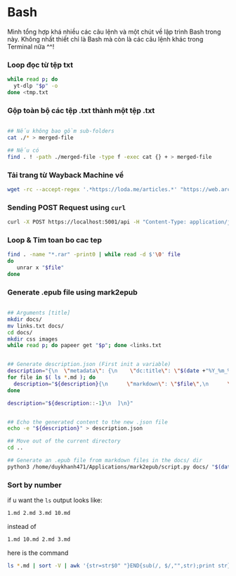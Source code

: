 # Bash

Mình tổng hợp khá nhiều các câu lệnh và một chút về lập trình Bash trong này. Không nhất thiết chỉ là Bash mà còn là các câu lệnh khác trong Terminal nữa ^^!

### Loop đọc từ tệp txt

```bash
while read p; do
  yt-dlp "$p" -o
done <tmp.txt
```

### Gộp toàn bộ các tệp .txt thành một tệp .txt

```bash

## Nếu không bao gồm sub-folders
cat ./* > merged-file

## Nếu có
find . ! -path ./merged-file -type f -exec cat {} + > merged-file
```

### Tải trang từ Wayback Machine về

```bash
wget -rc --accept-regex '.*https://loda.me/articles.*' "https://web.archive.org/web/20230321225500/https://loda.me/articles"
```

### Sending POST Request using `curl`

```bash
curl -X POST https://localhost:5001/api -H "Content-Type: application/json" -d @/some/directory/some.json
```

### Loop & Tim toan bo cac tep

```bash
find . -name "*.rar" -print0 | while read -d $'\0' file
do
   unrar x "$file"
done

```

### Generate .epub file using mark2epub

```bash

## Arguments [title]
mkdir docs/
mv links.txt docs/
cd docs/
mkdir css images
while read p; do papeer get "$p"; done <links.txt


## Generate description.json (First init a variable)
description="{\n  \"metadata\": {\n    \"dc:title\": \"$(date +"%Y_%m_%d_%I_%M_%p")\",\n    \"dc:creator\": \"duykhanh471\",\n    \"dc:language\": \"en-US\",\n    \"dc:identifier\": \"\",\n    \"dc:source\": \"\",\n    \"meta\": \"\",\n    \"dc:date\": \"\",\n    \"dc:publisher\": \"\",\n    \"dc:contributor\": \"\",\n    \"dc:rights\": \"\",\n    \"dc:description\": \"\",\n    \"dc:subject\": \"\"\n  },\n  \"cover_image\": \"\",\n  \"default_css\": [],\n  \"chapters\": [\n    "
for file in $( ls *.md ); do
  description="${description}{\n      \"markdown\": \"$file\",\n      \"css\": \"\"\n    },"
done

description="${description::-1}\n  ]\n}"


## Echo the generated content to the new .json file  
echo -e "${description}" > description.json

## Move out of the current directory
cd ..

## Generate an .epub file from markdown files in the docs/ dir
python3 /home/duykhanh471/Applications/mark2epub/script.py docs/ "$(date +"%Y_%m_%d_%I_%M_%p").epub"
```

### Sort by number
if u want the `ls` output looks like:

```bash
1.md 2.md 3.md 10.md
``` 

instead of

```bash
1.md 10.md 2.md 3.md 
``` 

here is the command

```bash
ls *.md | sort -V | awk '{str=str$0" "}END{sub(/, $/,"",str);print str}'
```